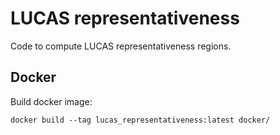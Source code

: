 # LUCAS representativeness

Code to compute LUCAS representativeness regions.

## Docker

Build docker image:

```
docker build --tag lucas_representativeness:latest docker/
```